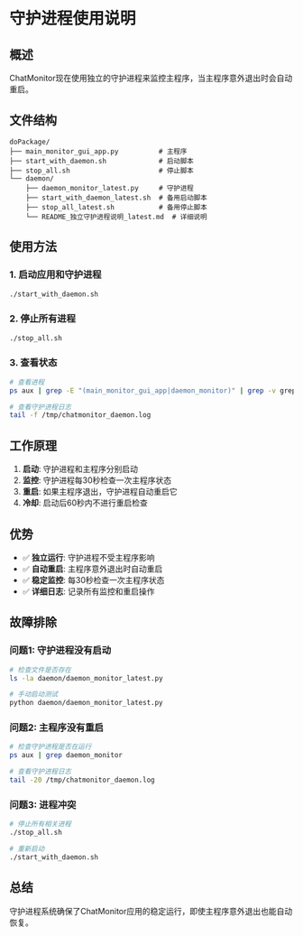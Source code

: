 # 守护进程使用说明

## 概述

ChatMonitor现在使用独立的守护进程来监控主程序，当主程序意外退出时会自动重启。

## 文件结构

```
doPackage/
├── main_monitor_gui_app.py          # 主程序
├── start_with_daemon.sh             # 启动脚本
├── stop_all.sh                      # 停止脚本
└── daemon/
    ├── daemon_monitor_latest.py     # 守护进程
    ├── start_with_daemon_latest.sh  # 备用启动脚本
    ├── stop_all_latest.sh           # 备用停止脚本
    └── README_独立守护进程说明_latest.md  # 详细说明
```

## 使用方法

### 1. 启动应用和守护进程
```bash
./start_with_daemon.sh
```

### 2. 停止所有进程
```bash
./stop_all.sh
```

### 3. 查看状态
```bash
# 查看进程
ps aux | grep -E "(main_monitor_gui_app|daemon_monitor)" | grep -v grep

# 查看守护进程日志
tail -f /tmp/chatmonitor_daemon.log
```

## 工作原理

1. **启动**: 守护进程和主程序分别启动
2. **监控**: 守护进程每30秒检查一次主程序状态
3. **重启**: 如果主程序退出，守护进程自动重启它
4. **冷却**: 启动后60秒内不进行重启检查

## 优势

- ✅ **独立运行**: 守护进程不受主程序影响
- ✅ **自动重启**: 主程序意外退出时自动重启
- ✅ **稳定监控**: 每30秒检查一次主程序状态
- ✅ **详细日志**: 记录所有监控和重启操作

## 故障排除

### 问题1: 守护进程没有启动
```bash
# 检查文件是否存在
ls -la daemon/daemon_monitor_latest.py

# 手动启动测试
python daemon/daemon_monitor_latest.py
```

### 问题2: 主程序没有重启
```bash
# 检查守护进程是否在运行
ps aux | grep daemon_monitor

# 查看守护进程日志
tail -20 /tmp/chatmonitor_daemon.log
```

### 问题3: 进程冲突
```bash
# 停止所有相关进程
./stop_all.sh

# 重新启动
./start_with_daemon.sh
```

## 总结

守护进程系统确保了ChatMonitor应用的稳定运行，即使主程序意外退出也能自动恢复。 